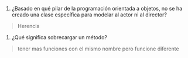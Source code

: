 1. ¿Basado en qué pilar de la programación orientada a objetos, no se ha creado una clase específica para modelar al actor ni al director?
> Herencia
1. ¿Qué significa sobrecargar un método?
> tener mas funciones con el mismo nombre pero funcione diferente